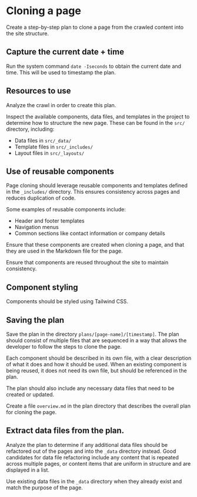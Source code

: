 # Cloning a page

Create a step-by-step plan to clone a page from the crawled content into the site structure.

## Capture the current date + time

Run the system command `date -Iseconds` to obtain the current date and time. This will be used to timestamp the plan.

## Resources to use

Analyze the crawl in order to create this plan.

Inspect the available components, data files, and templates in the project to determine how to structure the new page. These can be found in the `src/` directory, including:

- Data files in `src/_data/`
- Template files in `src/_includes/`
- Layout files in `src/_layouts/`

## Use of reusable components

Page cloning should leverage reusable components and templates defined in the `_includes/` directory. This ensures consistency across pages and reduces duplication of code.

Some examples of reusable components include:

- Header and footer templates
- Navigation menus
- Common sections like contact information or company details

Ensure that these components are created when cloning a page, and that they are used in the Markdown file for the page.

Ensure that components are reused throughout the site to maintain consistency.

## Component styling

Components should be styled using Tailwind CSS.

## Saving the plan

Save the plan in the directory `plans/[page-name]/[timestamp]`. The plan should consist of multiple files that are sequenced in a way that allows the developer to follow the steps to clone the page.

Each component should be described in its own file, with a clear description of what it does and how it should be used. When an existing component is being reused, it does not need its own file, but should be referenced in the plan.

The plan should also include any necessary data files that need to be created or updated.

Create a file `overview.md` in the plan directory that describes the overall plan for cloning the page.

## Extract data files from the plan.

Analyze the plan to determine if any additional data files should be refactored out of the pages and into the `_data` directory instead. Good candidates for data file refactoring include any content that is repeated across multiple pages, or content items that are uniform in structure and are displayed in a list.

Use existing data files in the `_data` directory when they already exist and match the purpose of the page.
